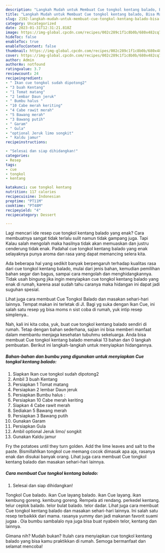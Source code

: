 ```yaml
---
description: "Langkah Mudah untuk Membuat Cue tongkol kentang balado, Bisa Manjain Lidah"
title: "Langkah Mudah untuk Membuat Cue tongkol kentang balado, Bisa Manjain Lidah"
slug: 2192-langkah-mudah-untuk-membuat-cue-tongkol-kentang-balado-bisa-manjain-lidah
category: Uncategorized
date: 2023-01-31T12:31:21.818Z
image: https://img-global.cpcdn.com/recipes/002c289c1f1c8b0b/680x482cq70/cue-tongkol-kentang-balado-foto-resep-utama.jpg
hideToc: false
enableToc: true
enableTocContent: false
thumbnail: https://img-global.cpcdn.com/recipes/002c289c1f1c8b0b/680x482cq70/cue-tongkol-kentang-balado-foto-resep-utama.jpg
cover: https://img-global.cpcdn.com/recipes/002c289c1f1c8b0b/680x482cq70/cue-tongkol-kentang-balado-foto-resep-utama.jpg
author: Admin
authorAv: notfound
ratingvalue: 3.7
reviewcount: 24
recipeingredient:
- " Ikan cue tongkol sudah dipotong2"
- "3 buah Kentang"
- "1 Tomat matang"
- "2 lembar Daun jeruk"
- " Bumbu halus "
- "10 Cabe merah keriting"
- "4 Cabe rawit merah"
- "5 Bawang merah"
- "3 Bawang putih"
- " Garam"
- " Gula"
- "optional Jeruk limo songkit"
- " Kaldu jamur"
recipeinstructions:

- "Selesai dan siap dihidangkan!"
categories:
- Resep
tags:
- cue
- tongkol
- kentang

katakunci: cue tongkol kentang 
nutrition: 117 calories
recipecuisine: Indonesian
preptime: "PT11M"
cooktime: "PT48M"
recipeyield: "4"
recipecategory: Dessert

---
```



Lagi mencari ide resep cue tongkol kentang balado yang enak? Cara membuatnya sangat tidak terlalu sulit namun tidak gampang juga. Tapi Kalau salah mengolah maka hasilnya tidak akan memuaskan dan justru cenderung tidak enak. Padahal cue tongkol kentang balado yang enak selayaknya punya aroma dan rasa yang dapat memancing selera kita.


Ada beberapa hal yang sedikit banyak berpengaruh terhadap kualitas rasa dari cue tongkol kentang balado, mulai dari jenis bahan, kemudian pemilihan bahan segar dan bagus, sampai cara mengolah dan menghidangkannya. Tidak usah bingung jika ingin menyiapkan cue tongkol kentang balado yang enak di rumah, karena asal sudah tahu caranya maka hidangan ini dapat jadi suguhan spesial.

Lihat juga cara membuat Cue Tongkol Balado dan masakan sehari-hari lainnya. Tempat makan ini terletak di Jl. Bagi yg suka dengan Ikan Cue, ini salah satu resep yg bisa moms n sist coba di rumah, yuk intip resep simplenya..


Nah, kali ini kita coba, yuk, buat cue tongkol kentang balado sendiri di rumah. Tetap dengan bahan sederhana, sajian ini bisa memberi manfaat dalam membantu menjaga kesehatan tubuhmu sekeluarga. Anda bisa membuat Cue tongkol kentang balado memakai 13 bahan dan 0 langkah pembuatan. Berikut ini langkah-langkah untuk menyiapkan hidangannya.

<!--inarticleads1-->

##### Bahan-bahan dan bumbu yang digunakan untuk menyiapkan Cue tongkol kentang balado:

1. Siapkan  Ikan cue tongkol sudah dipotong2
1. Ambil 3 buah Kentang
1. Persiapkan 1 Tomat matang
1. Persiapkan 2 lembar Daun jeruk
1. Persiapkan  Bumbu halus :
1. Persiapkan 10 Cabe merah keriting
1. Siapkan 4 Cabe rawit merah
1. Sediakan 5 Bawang merah
1. Persiapkan 3 Bawang putih
1. Gunakan  Garam
1. Persiapkan  Gula
1. Ambil optional Jeruk limo/ songkit
1. Gunakan  Kaldu jamur


Fry the potatoes until they turn golden. Add the lime leaves and salt to the paste. BismillahIkan tongkol cue memang cocok dimasak apa aja, rasanya enak dan disukai banyak orang. Lihat juga cara membuat Cue tongkol kentang balado dan masakan sehari-hari lainnya. 

<!--inarticleads2-->

##### Cara membuat Cue tongkol kentang balado:


1. Selesai dan siap dihidangkan!

Tongkol Cue balado. ikan Cue layang balado. ikan Cue layang. ikan kembung goreng. kembung goreng. Rempela ati rendang. perkedel kentang. telur ceplok balado. telor bulat balado. telor dadar. Lihat juga cara membuat Cue tongkol kentang balado dan masakan sehari-hari lainnya. Ini salah satu resep terbaikkk dari mama. rasanya yummy dan jadi makanan favorit suami jugaa . Oia bumbu sambalalo nya juga bisa buat nyabein telor, kentang dan lainnya. 

Gimana nih? Mudah bukan? Itulah cara menyiapkan cue tongkol kentang balado yang bisa kamu praktikkan di rumah. Semoga bermanfaat dan selamat mencoba!
